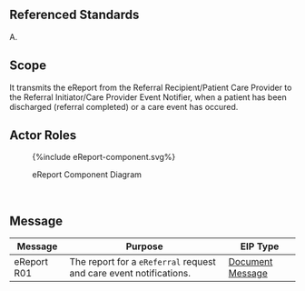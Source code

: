 ## Referenced Standards

A. 

## Scope

It transmits the eReport from the Referral Recipient/Patient Care Provider to the Referral Initiator/Care Provider Event Notifier, when a patient has been discharged (referral completed) or a care event has occured.

## Actor Roles

<figure>
{%include eReport-component.svg%}
<p id="fX.X.X.X-X" class="figureTitle">eReport Component Diagram</p>
</figure>
<br clear="all">

## Message

| Message     | Purpose                                                            | EIP Type                                                                                                 |
|-------------|--------------------------------------------------------------------|----------------------------------------------------------------------------------------------------------|
| eReport R01 | The report for a `eReferral` request and care event notifications. | [Document Message](https://www.enterpriseintegrationpatterns.com/patterns/messaging/DocumentMessage.html) |
